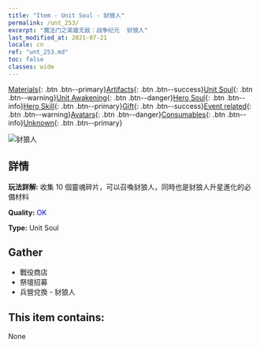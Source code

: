 ```yaml
---
title: "Item - Unit Soul - 豺狼人"
permalink: /unt_253/
excerpt: "魔法门之英雄无敌：战争纪元  豺狼人"
last_modified_at: 2021-07-21
locale: cn
ref: "unt_253.md"
toc: false
classes: wide
---
```

 [Materials](/ItemsCN/){: .btn .btn--primary}[Artifacts](/ItemsCN/Artifacts/){: .btn .btn--success}[Unit Soul](/ItemsCN/UnitSoul/){: .btn .btn--warning}[Unit Awakening](/ItemsCN/UnitAwakening/){: .btn .btn--danger}[Hero Soul](/ItemsCN/HeroSoul/){: .btn .btn--info}[Hero Skill](/ItemsCN/HeroSkill/){: .btn .btn--primary}[Gift](/ItemsCN/Gift/){: .btn .btn--success}[Event related](/ItemsCN/Events/){: .btn .btn--warning}[Avatars](/ItemsCN/Avatars/){: .btn .btn--danger}[Consumables](/ItemsCN/Consumables/){: .btn .btn--info}[Unknown](/ItemsCN/Unknown/){: .btn .btn--primary}

 ![豺狼人](/images/u/ti_langren.jpg)

## 詳情
 **玩法詳解:** 收集 10 個靈魂碎片，可以召喚豺狼人，同時也是豺狼人升星進化的必備材料

 **Quality:** <span style="color: #0000CD">OK</span>

 **Type:** Unit Soul

## Gather

*    戰役商店 
*    祭壇招募 
*    兵營兌換 - 豺狼人 

## This item contains:

  None

